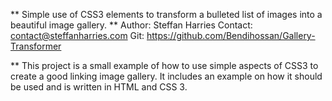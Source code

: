 ** Simple use of CSS3 elements to transform a bulleted list of images into a beautiful image gallery. **
 Author: Steffan Harries
 Contact: contact@steffanharries.com
 Git: https://github.com/Bendihossan/Gallery-Transformer

** This project is a small example of how to use simple aspects of CSS3 to create a good linking image gallery. It includes an example on how it should be used and is written in HTML and CSS 3. 

